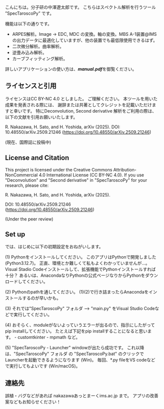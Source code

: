 こんにちは。分子研の中澤遼太郎です。
こちらはスぺクトル解析を行うツール ”SpecTaroscoPy” です。

機能は以下の通りです。

- ARPES解析。Image -> EDC, MDC の変換。軸の変換。MBS A-1装置@IMSの出力データに最適化していますが、他の装置でも最低限使用できるはず。
- 二次微分解析。曲率解析。
- 逆畳み込み解析。
- カーブフィッティング解析。

詳しいアプリケーションの使い方は、***manual.pdf***を御覧ください。

## ライセンスと引用
ライセンスはCC BY-NC 4.0 としました。
ご理解ください。
本ツールを用いた成果を発表される際には、
謝辞または共著としてクレジットを記載いただけますと幸いです。
特にDeconvolution, Second derivative 解析をご利用の際は、以下の文献を引用お願いいたします。

R. Nakazawa, H. Sato, and H. Yoshida, arXiv (2025).
DOI: 10.48550/arXiv.2509.21246 (https://doi.org/10.48550/arXiv.2509.21246)

(現在、国際誌に投稿中)


## License and Citation
This project is licensed under the Creative Commons 
Attribution-NonCommercial 4.0 International License (CC BY-NC 4.0).
If you use "Deconvolution" and "Second derivative" in "SpecTaroscoPy" for your research, please cite:

R. Nakazawa, H. Sato, and H. Yoshida, arXiv (2025).

DOI: 10.48550/arXiv.2509.21246 (https://doi.org/10.48550/arXiv.2509.21246)

(Under the peer review)

## Set up
では、はじめに以下の初期設定をおねがいします。

(1) Pythonをインストールしてください。
	このアプリはPythonで開発しました (Python3.12.7)。
	正直、環境とか難しくて私もよくわかっていませんが...。
	Visual Stadio Codeインストールして、拡張機能でPythonインストールすれば十分？
	あるいは、AnacondaなりPythonの公式ページなりからPythonをダウンロードしてください。
	
(2) Pythonのpathを通してください。
	(1)(2)で行き詰まったらAnacondaをインストールするのが早いかも。
	
(3) それでは"SpecTaroscoPy" フォルダ --> 	"main.py" をVisual Studio Codeなどで実行してください。

(4) おそらく、moduleがないよっていうエラーが出るので、指示にしたがってpip installしてください。
	たとえば下記をpip installすることになると思います。
	- customtkinter
	- mpmath
	など。
	
(5) "SpecTaroscoPy - Launcher" windowが出たら成功です。
	これ以降は、"SpecTaroscoPy" フォルダ の "SpecTaroscoPy.bat" のクリックでLauncherを起動できるようになります (Win)。
	毎回、*.py fileをVS codeなどで実行してもよいです (Win/macOS)。


## 連絡先
誤植・バグなどがあれば 
nakazawaあっとまーくims.ac.jp
まで。
アプリの改善案などもお知らせください！
